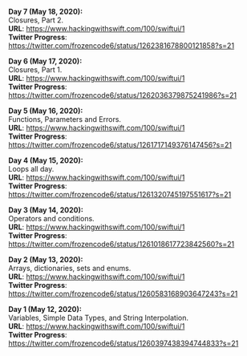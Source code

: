 <strong>Day 7 (May 18, 2020):</strong><br> 
Closures, Part 2.<br>
<strong>URL</strong>: https://www.hackingwithswift.com/100/swiftui/1<br>
<strong>Twitter Progress</strong>: https://twitter.com/frozencode6/status/1262381678800121858?s=21<br>

<strong>Day 6 (May 17, 2020):</strong><br> 
Closures, Part 1.<br>
<strong>URL</strong>: https://www.hackingwithswift.com/100/swiftui/1<br>
<strong>Twitter Progress</strong>: https://twitter.com/frozencode6/status/1262036379875241986?s=21<br>

<strong>Day 5 (May 16, 2020):</strong><br> 
Functions, Parameters and Errors.<br>
<strong>URL</strong>: https://www.hackingwithswift.com/100/swiftui/1<br>
<strong>Twitter Progress</strong>: https://twitter.com/frozencode6/status/1261717149376147456?s=21<br>

<strong>Day 4 (May 15, 2020):</strong><br> 
Loops all day.<br>
<strong>URL</strong>: https://www.hackingwithswift.com/100/swiftui/1<br>
<strong>Twitter Progress</strong>: https://twitter.com/frozencode6/status/1261320745197551617?s=21<br>

<strong>Day 3 (May 14, 2020):</strong><br> 
Operators and conditions.<br>
<strong>URL</strong>: https://www.hackingwithswift.com/100/swiftui/1<br>
<strong>Twitter Progress</strong>: https://twitter.com/frozencode6/status/1261018617723842560?s=21<br>

<strong>Day 2 (May 13, 2020):</strong><br> 
Arrays, dictionaries, sets and enums.<br>
<strong>URL</strong>: https://www.hackingwithswift.com/100/swiftui/1<br>
<strong>Twitter Progress</strong>: https://twitter.com/frozencode6/status/1260583168903647243?s=21<br>

<strong>Day 1 (May 12, 2020):</strong><br> 
Variables, Simple Data Types, and String Interpolation.<br>
<strong>URL</strong>: https://www.hackingwithswift.com/100/swiftui/1<br>
<strong>Twitter Progress</strong>: https://twitter.com/frozencode6/status/1260397438394744833?s=21<br>
